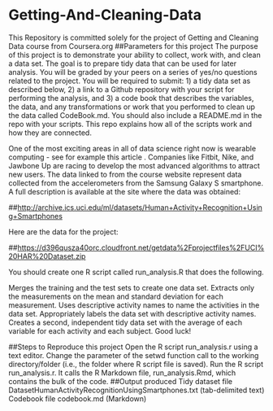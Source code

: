 # Getting-And-Cleaning-Data
This Repository is committed solely for the project of Getting and Cleaning Data course from Coursera.org
##Parameters for this project
The purpose of this project is to demonstrate your ability to collect, work with, and clean a data set. The goal is to prepare tidy data that can be used for later analysis. You will be graded by your peers on a series of yes/no questions related to the project. You will be required to submit: 1) a tidy data set as described below, 2) a link to a Github repository with your script for performing the analysis, and 3) a code book that describes the variables, the data, and any transformations or work that you performed to clean up the data called CodeBook.md. You should also include a README.md in the repo with your scripts. This repo explains how all of the scripts work and how they are connected.

One of the most exciting areas in all of data science right now is wearable computing - see for example this article . Companies like Fitbit, Nike, and Jawbone Up are racing to develop the most advanced algorithms to attract new users. The data linked to from the course website represent data collected from the accelerometers from the Samsung Galaxy S smartphone. A full description is available at the site where the data was obtained:

##http://archive.ics.uci.edu/ml/datasets/Human+Activity+Recognition+Using+Smartphones

Here are the data for the project:

##https://d396qusza40orc.cloudfront.net/getdata%2Fprojectfiles%2FUCI%20HAR%20Dataset.zip

You should create one R script called run_analysis.R that does the following.

Merges the training and the test sets to create one data set. Extracts only the measurements on the mean and standard deviation for each measurement. Uses descriptive activity names to name the activities in the data set. Appropriately labels the data set with descriptive activity names. Creates a second, independent tidy data set with the average of each variable for each activity and each subject. Good luck!

##Steps to Reproduce this project
Open the R script run_analysis.r using a text editor.
Change the parameter of the setwd function call to the working directory/folder (i.e., the folder where R script file is saved).
Run the R script run_analysis.r. It calls the R Markdown file, run_analysis.Rmd, which contains the bulk of the code.
##Output produced
Tidy dataset file DatasetHumanActivityRecognitionUsingSmartphones.txt (tab-delimited text)
Codebook file codebook.md (Markdown)
